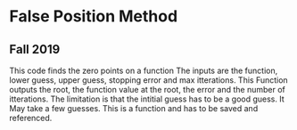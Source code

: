 # False Position Method 
## Fall 2019
This code finds the zero points on a function
The inputs are the function, lower guess, upper guess, stopping error and max itterations.
This Function outputs the root, the function value at the root, the error and the number of itterations.
The limitation is that the intitial guess has to be a good guess. It May take a few guesses.
This is a function and has to be saved and referenced. 
